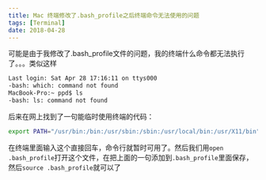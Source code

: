 ```yaml
---
title: Mac 终端修改了.bash_profile之后终端命令无法使用的问题 
tags: [Terminal]
date: 2018-04-28
---
```

可能是由于我修改了.bash_profile文件的问题，我的终端什么命令都无法执行了。。。类似这样
```bash
Last login: Sat Apr 28 17:16:11 on ttys000
-bash: which: command not found
MacBook-Pro:~ ppd$ ls
-bash: ls: command not found
```
后来在网上找到了一句能临时使用终端的代码：
```bash
export PATH="/usr/bin:/bin:/usr/sbin:/sbin:/usr/local/bin:/usr/X11/bin"
```
在终端里面输入这个直接回车，命令行就暂时可用了。然后我们用`open .bash_profile`打开这个文件，在把上面的一句添加到`.bash_profile`里面保存，然后`source .bash_profile`就可以了

